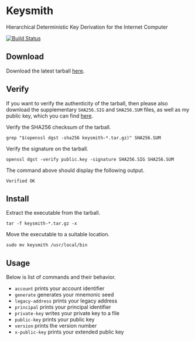 # Keysmith

Hierarchical Deterministic Key Derivation for the Internet Computer

[![Build Status](https://github.com/dfinity/keysmith/workflows/build/badge.svg)](https://github.com/dfinity/keysmith/actions?query=workflow%3Abuild)

## Download

Download the latest tarball [here](https://github.com/dfinity/keysmith/releases).

## Verify

If you want to verify the authenticity of the tarball, then please also download the supplementary `SHA256.SIG` and `SHA256.SUM` files, as well as my public key, which you can find [here](https://sovereign.io/public.key).

Verify the SHA256 checksum of the tarball.

```text
grep "$(openssl dgst -sha256 keysmith-*.tar.gz)" SHA256.SUM
```

Verify the signature on the tarball.

```text
openssl dgst -verify public.key -signature SHA256.SIG SHA256.SUM
```

The command above should display the following output.

```text
Verified OK
```

## Install

Extract the executable from the tarball.

```text
tar -f keysmith-*.tar.gz -x 
```

Move the executable to a suitable location.

```text
sudo mv keysmith /usr/local/bin
```

## Usage

Below is list of commands and their behavior.

- `account` prints your account identifier
- `generate` generates your mnemonic seed
- `legacy-address` prints your legacy address
- `principal` prints your principal identifier
- `private-key` writes your private key to a file
- `public-key` prints your public key
- `version` prints the version number
- `x-public-key` prints your extended public key

